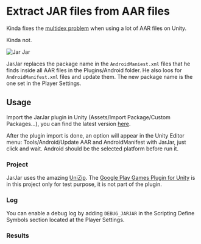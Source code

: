 # Extract JAR files from AAR files

Kinda fixes the [multidex problem](https://issuetracker.unity3d.com/issues/android-the-rjava-generated-by-unity-during-android-compilation-is-too-big-which-causes-rjava-refer-to-all-resources) when using a lot of AAR files on Unity.

Kinda not.

![Jar Jar](http://unrealitymag.com/wp-content/uploads/2015/11/Star-Wars-Jar-Jar-Binks-banner.png)

JarJar replaces the package name in the `AndroidManiest.xml` files that he finds inside all AAR files in the Plugins/Android folder. He also loos for `AndroidManifest.xml` files and update them. The new package name is the one set in the Player Settings. 

## Usage

Import the JarJar plugin in Unity (Assets/Import Package/Custom Packages...), you can find the latest version [here](https://github.com/cicanci/tool-jarjar/releases).

After the plugin import is done, an option will appear in the Unity Editor menu: Tools/Android/Update AAR and AndroidManifest with JarJar, just click and wait. Android should be the selected platform before run it.

### Project

JarJar uses the amazing [UniZip](https://github.com/tsubaki/UnityZip). The [Google Play Games Plugin for Unity](https://github.com/playgameservices/play-games-plugin-for-unity) is in this project only for test purpose, it is not part of the plugin.

### Log

You can enable a debug log by adding `DEBUG_JARJAR` in the Scripting Define Symbols section located at the Player Settings.

### Results
